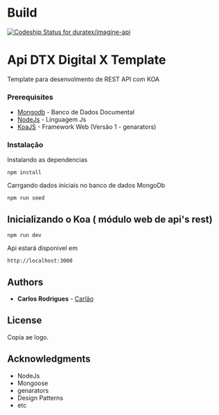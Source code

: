# Build 

[ ![Codeship Status for duratex/imagine-api](https://app.codeship.com/projects/06ed90e0-59e7-0135-ec1c-6a965d097a57/status?branch=master)](https://app.codeship.com/projects/237036)

# Api DTX Digital X Template

Template para desenvolmento de REST API com KOA

### Prerequisites

* [Mongodb](https://www.mongodb.com/) - Banco de Dados Documental
* [NodeJs](https://nodejs.org/) - Linguagem Js
* [KoaJS](http://koajs.com/) - Framework Web (Versão 1 - genarators)

### Instalação

Instalando as dependencias
```
npm install
```

Carrgando dados iniciais no banco de dados MongoDb
```
npm run seed
```

## Inicializando o Koa ( módulo web de api's rest)

```
npm run dev
```


Api estará disponivel em 

```
http://localhost:3000
```

## Authors

* **Carlos Rodrigues** - [Carlão](https://github.com/carlosrodriguesjunior)

## License

Copia ae logo.

## Acknowledgments

* NodeJs
* Mongoose
* genarators
* Design Patterns
* etc